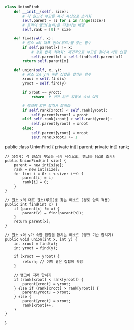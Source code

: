 
```python
class UnionFind:
    def __init__(self, size):
        # 각 원소의 부모를 자기 자신으로 초기화
        self.parent = [i for i in range(size)]
        # 트리의 랭크(높이)를 저장하는 배열
        self.rank = [0] * size

    def find(self, x):
        # 원소 x의 대표 원소(루트)를 찾는 함수
        if self.parent[x] != x:
            # 경로 압축 최적화: 재귀적으로 부모를 찾아서 바로 연결
            self.parent[x] = self.find(self.parent[x])
        return self.parent[x]

    def union(self, x, y):
        # 원소 x와 y가 속한 집합을 합치는 함수
        xroot = self.find(x)
        yroot = self.find(y)

        if xroot == yroot:
            return  # 이미 같은 집합에 속해 있음

        # 랭크에 의한 합치기 최적화
        if self.rank[xroot] < self.rank[yroot]:
            self.parent[xroot] = yroot
        elif self.rank[xroot] > self.rank[yroot]:
            self.parent[yroot] = xroot
        else:
            self.parent[yroot] = xroot
            self.rank[xroot] += 1

```



public class UnionFind {
    private int[] parent;
    private int[] rank;

    // 생성자: 각 원소의 부모를 자기 자신으로, 랭크를 0으로 초기화
    public UnionFind(int size) {
        parent = new int[size];
        rank = new int[size];
        for (int i = 0; i < size; i++) {
            parent[i] = i;
            rank[i] = 0;
        }
    }

    // 원소 x의 대표 원소(루트)를 찾는 메소드 (경로 압축 적용)
    public int find(int x) {
        if (parent[x] != x) {
            parent[x] = find(parent[x]);
        }
        return parent[x];
    }

    // 원소 x와 y가 속한 집합을 합치는 메소드 (랭크 기반 합치기)
    public void union(int x, int y) {
        int xroot = find(x);
        int yroot = find(y);

        if (xroot == yroot) {
            return; // 이미 같은 집합에 속함
        }

        // 랭크에 따라 합치기
        if (rank[xroot] < rank[yroot]) {
            parent[xroot] = yroot;
        } else if (rank[xroot] > rank[yroot]) {
            parent[yroot] = xroot;
        } else {
            parent[yroot] = xroot;
            rank[xroot]++;
        }
    }
}
